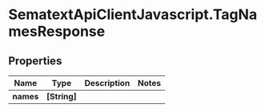 # SematextApiClientJavascript.TagNamesResponse

## Properties

| Name      | Type         | Description | Notes |
| --------- | ------------ | ----------- | ----- |
| **names** | **[String]** |             |
